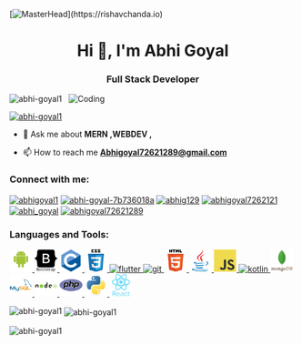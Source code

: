 [![MasterHead](https://1.bp.blogspot.com/-7A4WynwLsM...)](https://rishavchanda.io)
<h1 align="center">Hi 👋, I'm Abhi Goyal</h1>
<h3 align="center">Full Stack Developer</h3>
<img align="right" alt="Coding" width="400" src="https://www.google.com/url?sa=i&url=https%3A%2F%2Fdribbble.com%2Fshots%2F2972130-Hello-World&psig=AOvVaw14TOoGAF9RPxRsWSeZGWjW&ust=1680534835387000&source=images&cd=vfe&ved=0CA8QjRxqFwoTCIClrKO-i_4CFQAAAAAdAAAAABAE">


<p align="left"> <img src="https://komarev.com/ghpvc/?username=abhi-goyal1&label=Profile%20views&color=0e75b6&style=flat" alt="abhi-goyal1" /> </p>

<p align="left"> <a href="https://github.com/ryo-ma/github-profile-trophy"><img src="https://github-profile-trophy.vercel.app/?username=abhi-goyal1" alt="abhi-goyal1" /></a> </p>

- 💬 Ask me about **MERN ,WEBDEV ,**

- 📫 How to reach me **Abhigoyal72621289@gmail.com**

<h3 align="left">Connect with me:</h3>
<p align="left">
<a href="https://codepen.io/abhigoyal1" target="blank"><img align="center" src="https://raw.githubusercontent.com/rahuldkjain/github-profile-readme-generator/master/src/images/icons/Social/codepen.svg" alt="abhigoyal1" height="30" width="40" /></a>
<a href="https://linkedin.com/in/abhi-goyal-7b736018a" target="blank"><img align="center" src="https://raw.githubusercontent.com/rahuldkjain/github-profile-readme-generator/master/src/images/icons/Social/linked-in-alt.svg" alt="abhi-goyal-7b736018a" height="30" width="40" /></a>
<a href="https://www.codechef.com/users/abhig129" target="blank"><img align="center" src="https://cdn.jsdelivr.net/npm/simple-icons@3.1.0/icons/codechef.svg" alt="abhig129" height="30" width="40" /></a>
<a href="https://www.hackerrank.com/abhigoyal7262121" target="blank"><img align="center" src="https://raw.githubusercontent.com/rahuldkjain/github-profile-readme-generator/master/src/images/icons/Social/hackerrank.svg" alt="abhigoyal7262121" height="30" width="40" /></a>
<a href="https://www.leetcode.com/abhi_goyal" target="blank"><img align="center" src="https://raw.githubusercontent.com/rahuldkjain/github-profile-readme-generator/master/src/images/icons/Social/leet-code.svg" alt="abhi_goyal" height="30" width="40" /></a>
<a href="https://auth.geeksforgeeks.org/user/abhigoyal72621289" target="blank"><img align="center" src="https://raw.githubusercontent.com/rahuldkjain/github-profile-readme-generator/master/src/images/icons/Social/geeks-for-geeks.svg" alt="abhigoyal72621289" height="30" width="40" /></a>
</p>

<h3 align="left">Languages and Tools:</h3>
<p align="left"> <a href="https://developer.android.com" target="_blank" rel="noreferrer"> <img src="https://raw.githubusercontent.com/devicons/devicon/master/icons/android/android-original-wordmark.svg" alt="android" width="40" height="40"/> </a> <a href="https://getbootstrap.com" target="_blank" rel="noreferrer"> <img src="https://raw.githubusercontent.com/devicons/devicon/master/icons/bootstrap/bootstrap-plain-wordmark.svg" alt="bootstrap" width="40" height="40"/> </a> <a href="https://www.cprogramming.com/" target="_blank" rel="noreferrer"> <img src="https://raw.githubusercontent.com/devicons/devicon/master/icons/c/c-original.svg" alt="c" width="40" height="40"/> </a> <a href="https://www.w3schools.com/css/" target="_blank" rel="noreferrer"> <img src="https://raw.githubusercontent.com/devicons/devicon/master/icons/css3/css3-original-wordmark.svg" alt="css3" width="40" height="40"/> </a> <a href="https://flutter.dev" target="_blank" rel="noreferrer"> <img src="https://www.vectorlogo.zone/logos/flutterio/flutterio-icon.svg" alt="flutter" width="40" height="40"/> </a> <a href="https://git-scm.com/" target="_blank" rel="noreferrer"> <img src="https://www.vectorlogo.zone/logos/git-scm/git-scm-icon.svg" alt="git" width="40" height="40"/> </a> <a href="https://www.w3.org/html/" target="_blank" rel="noreferrer"> <img src="https://raw.githubusercontent.com/devicons/devicon/master/icons/html5/html5-original-wordmark.svg" alt="html5" width="40" height="40"/> </a> <a href="https://www.java.com" target="_blank" rel="noreferrer"> <img src="https://raw.githubusercontent.com/devicons/devicon/master/icons/java/java-original.svg" alt="java" width="40" height="40"/> </a> <a href="https://developer.mozilla.org/en-US/docs/Web/JavaScript" target="_blank" rel="noreferrer"> <img src="https://raw.githubusercontent.com/devicons/devicon/master/icons/javascript/javascript-original.svg" alt="javascript" width="40" height="40"/> </a> <a href="https://kotlinlang.org" target="_blank" rel="noreferrer"> <img src="https://www.vectorlogo.zone/logos/kotlinlang/kotlinlang-icon.svg" alt="kotlin" width="40" height="40"/> </a> <a href="https://www.mongodb.com/" target="_blank" rel="noreferrer"> <img src="https://raw.githubusercontent.com/devicons/devicon/master/icons/mongodb/mongodb-original-wordmark.svg" alt="mongodb" width="40" height="40"/> </a> <a href="https://www.mysql.com/" target="_blank" rel="noreferrer"> <img src="https://raw.githubusercontent.com/devicons/devicon/master/icons/mysql/mysql-original-wordmark.svg" alt="mysql" width="40" height="40"/> </a> <a href="https://nodejs.org" target="_blank" rel="noreferrer"> <img src="https://raw.githubusercontent.com/devicons/devicon/master/icons/nodejs/nodejs-original-wordmark.svg" alt="nodejs" width="40" height="40"/> </a> <a href="https://www.php.net" target="_blank" rel="noreferrer"> <img src="https://raw.githubusercontent.com/devicons/devicon/master/icons/php/php-original.svg" alt="php" width="40" height="40"/> </a> <a href="https://www.python.org" target="_blank" rel="noreferrer"> <img src="https://raw.githubusercontent.com/devicons/devicon/master/icons/python/python-original.svg" alt="python" width="40" height="40"/> </a> <a href="https://reactjs.org/" target="_blank" rel="noreferrer"> <img src="https://raw.githubusercontent.com/devicons/devicon/master/icons/react/react-original-wordmark.svg" alt="react" width="40" height="40"/> </a> </p>

<p><img align="left" src="https://github-readme-stats.vercel.app/api/top-langs?username=abhi-goyal1&show_icons=true&locale=en&layout=compact" alt="abhi-goyal1" /></p>

<p>&nbsp;<img align="center" src="https://github-readme-stats.vercel.app/api?username=abhi-goyal1&show_icons=true&locale=en" alt="abhi-goyal1" /></p>

<p><img align="center" src="https://github-readme-streak-stats.herokuapp.com/?user=abhi-goyal1&" alt="abhi-goyal1" /></p>

